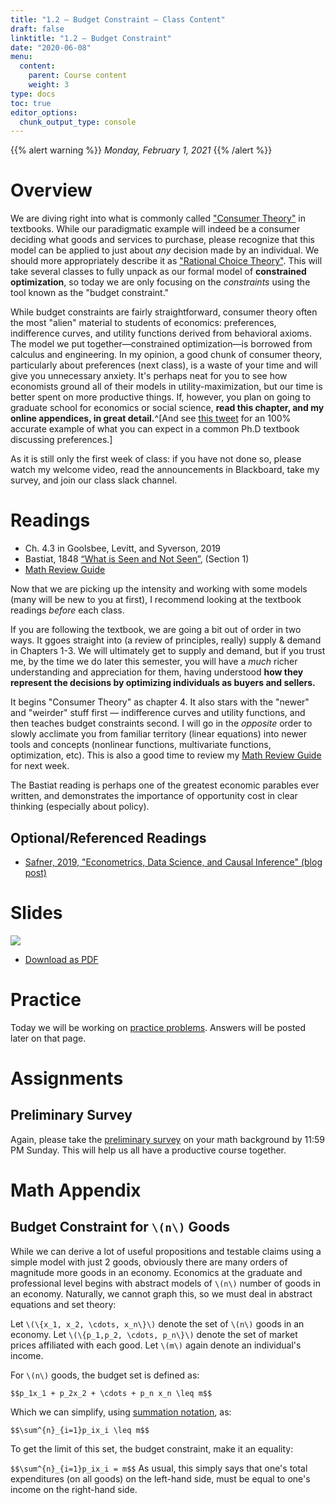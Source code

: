 ```yaml
---
title: "1.2 — Budget Constraint — Class Content"
draft: false
linktitle: "1.2 — Budget Constraint"
date: "2020-06-08"
menu:
  content:
    parent: Course content
    weight: 3
type: docs
toc: true
editor_options:
  chunk_output_type: console
---
```


{{% alert warning %}}
*Monday, February 1, 2021*
{{% /alert %}}

# Overview

We are diving right into what is commonly called ["Consumer Theory"](https://en.wikipedia.org/wiki/Consumer_choice) in textbooks. While our paradigmatic example will indeed be a consumer deciding what goods and services to purchase, please recognize that this model can be applied to just about *any* decision made by an individual. We should more appropriately describe it as ["Rational Choice Theory"](https://en.wikipedia.org/wiki/Rational_choice_theory). This will take several classes to fully unpack as our formal model of **constrained optimization**, so today we are only focusing on the *constraints* using the tool known as the "budget constraint."

While budget constraints are fairly straightforward, consumer theory often the most "alien" material to students of economics: preferences, indifference curves, and utility functions derived from behavioral axioms. The model we put together—constrained optimization—is borrowed from calculus and engineering. In my opinion, a good chunk of consumer theory, particularly about preferences (next class), is a waste of your time and will give you unnecessary anxiety. It's perhaps neat for you to see how economists ground all of their models in utility-maximization, but our time is better spent on more productive things. If, however, you plan on going to graduate school for economics or social science, **read this chapter, and my online appendices, in great detail.**^[And see [this tweet](https://twitter.com/graykimbrough/status/1291017699481575424) for an 100% accurate example of what you can expect in a common Ph.D textbook discussing preferences.]

As it is still only the first week of class: if you have not done so, please watch my welcome video, read the announcements in Blackboard, take my survey, and join our class slack channel.

# Readings

- <i class="fas fa-book"></i> Ch. 4.3 in Goolsbee, Levitt, and Syverson, 2019
- <i class="fas fa-external-link-square-alt"></i> Bastiat, 1848 [“What is Seen and Not Seen”](https://www.econlib.org/library/Bastiat/basEss.html?chapter_num=4#book-reader), (Section 1)
- [<i class="fas fa-file-pdf"></i> Math Review Guide](/files/math_review_guide.pdf) 

Now that we are picking up the intensity and working with some models (many will be new to you at first), I recommend looking at the textbook readings *before* each class.

If you are following the textbook, we are going a bit out of order in two ways. It ggoes straight into (a review of principles, really) supply & demand in Chapters 1-3. We will ultimately get to supply and demand, but if you trust me, by the time we do later this semester, you will have a *much* richer understanding and appreciation for them, having understood **how they represent the decisions by optimizing individuals as buyers and sellers.**

It begins "Consumer Theory" as chapter 4. It also stars with the "newer" and "weirder" stuff first — indifference curves and utility functions, and then teaches budget constraints second. I will go in the *opposite* order to slowly acclimate you from familiar territory (linear equations) into newer tools and concepts (nonlinear functions, multivariate functions, optimization, etc). This is also a good time to review my [Math Review Guide](/files/math_review_guide.pdf) for next week.

The Bastiat reading is perhaps one of the greatest economic parables ever written, and demonstrates the importance of opportunity cost in clear thinking (especially about policy).

## Optional/Referenced Readings

- [<i class="fas fa-external-link-square-alt"></i> Safner, 2019, "Econometrics, Data Science, and Causal Inference" (blog post)](https://ryansafner.com/post/econometrics-data-science-and-causal-inference/)

# Slides

[![](/slides/1.2-slides.png)](/slides/1.2-slides.html)

- [<i class="fas fa-file-pdf"></i> Download as PDF](/slides/1.2-slides.pdf)

# Practice

Today we will be working on [practice problems](/practice/1.2-practice). Answers will be posted later on that page.

# Assignments

## Preliminary Survey

Again, please take the [preliminary survey](/assignment/00-preliminary-survey) on your math background by 11:59 PM Sunday. This will help us all have a productive course together.

# Math Appendix

## Budget Constraint for `\(n\)` Goods

While we can derive a lot of useful propositions and testable claims using a simple model with just 2 goods, obviously there are many orders of magnitude more goods in an economy. Economics at the graduate and professional level begins with abstract models of `\(n\)` number of goods in an economy. Naturally, we cannot graph this, so we must deal in abstract equations and set theory:

Let `\(\{x_1, x_2, \cdots, x_n\}\)` denote the set of `\(n\)` goods in an economy. Let `\(\{p_1,p_2, \cdots, p_n\}\)` denote the set of market prices affiliated with each good. Let `\(m\)` again denote an individual's income.

For `\(n\)` goods, the budget set is defined as:

`$$p_1x_1 + p_2x_2 + \cdots + p_n x_n \leq m$$`

Which we can simplify, using [summation notation](https://metricsf20.classes.ryansafner.com/class/2.1-class/#the-summation-operator), as:

`$$\sum^{n}_{i=1}p_ix_i \leq m$$`

To get the limit of this set, the budget constraint, make it an equality:

`$$\sum^{n}_{i=1}p_ix_i = m$$`
As usual, this simply says that one's total expenditures (on all goods) on the left-hand side, must be equal to one's income on the right-hand side.
